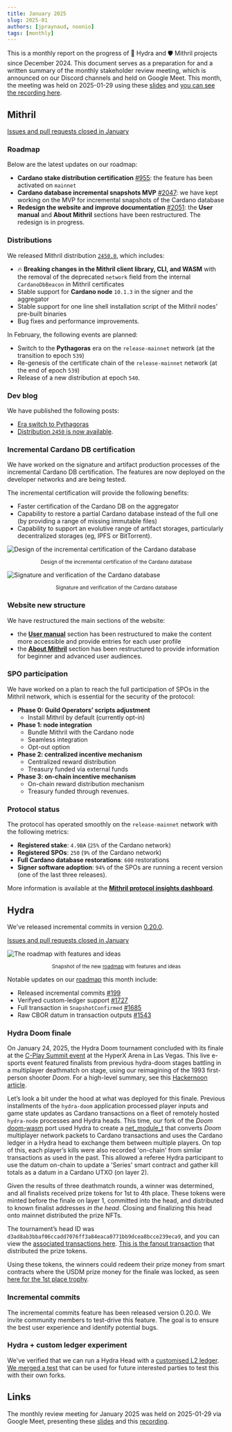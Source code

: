 ```yaml
---
title: January 2025
slug: 2025-01
authors: [jpraynaud, noonio]
tags: [monthly]
---
```


This is a monthly report on the progress of 🐲 Hydra and 🛡 Mithril projects since December 2024. This document serves as a preparation for and a written summary of the monthly stakeholder review meeting, which is announced on our Discord channels and held on Google Meet. This month, the meeting was held on 2025-01-29 using these [slides][slides] and [you can see the recording here][recording].

## Mithril

[Issues and pull requests closed in January](https://github.com/input-output-hk/mithril/issues?q=is%3Aclosed+sort%3Aupdated-desc+closed%3A2025-01-01..2025-01-31)

### Roadmap

Below are the latest updates on our roadmap:

- **Cardano stake distribution certification** [#955](https://github.com/input-output-hk/mithril/issues/955): the feature has been activated on `mainnet`
- **Cardano database incremental snapshots MVP** [#2047](https://github.com/input-output-hk/mithril/issues/2047): we have kept working on the MVP for incremental snapshots of the Cardano database
- **Redesign the website and improve documentation** [#2051](https://github.com/input-output-hk/mithril/issues/2051): the **User manual** and **About Mithril** sections have been restructured. The redesign is in progress.

### Distributions

We released Mithril distribution [`2450.0`](https://github.com/input-output-hk/mithril/releases/tag/2450.0), which includes:

- 🔥 **Breaking changes in the Mithril client library, CLI, and WASM** with the removal of the deprecated `network` field from the internal `CardanoDbBeacon` in Mithril certificates
- Stable support for **Cardano node** `10.1.3` in the signer and the aggregator
- Stable support for one line shell installation script of the Mithril nodes' pre-built binaries
- Bug fixes and performance improvements.

In February, the following events are planned:

- Switch to the **Pythagoras** era on the `release-mainnet` network (at the transition to epoch `539`)
- Re-genesis of the certificate chain of the `release-mainnet` network (at the end of epoch `539`)
- Release of a new distribution at epoch `540`.

### Dev blog

We have published the following posts:

- [Era switch to Pythagoras](https://mithril.network/doc/dev-blog/2024/12/17/era-switch-pythagoras)
- [Distribution `2450` is now available](https://mithril.network/doc/dev-blog/2024/12/17/distribution-2450).

### Incremental Cardano DB certification

We have worked on the signature and artifact production processes of the incremental Cardano DB certification. The features are now deployed on the developer networks and are being tested.

The incremental certification will provide the following benefits:

- Faster certification of the Cardano DB on the aggregator
- Capability to restore a partial Cardano database instead of the full one (by providing a range of missing immutable files)
- Capability to support an evolutive range of artifact storages, particularly decentralized storages (eg, IPFS or BitTorrent).

![Design of the incremental certification of the Cardano database](./img/2025-01-mithril-cardano-db-incremental-certification.jpg)
<small><center>Design of the incremental certification of the Cardano database</center></small>

![Signature and verification of the Cardano database](./img/2025-01-mithril-cardano-db-incremental-signature-verification.jpg)
<small><center>Signature and verification of the Cardano database</center></small>

### Website new structure

We have restructured the main sections of the website:

- the [**User manual**](https://mithril.network/doc/manual/welcome) section has been restructured to make the content more accessible and provide entries for each user profile
- the [**About Mithril**](https://mithril.network/doc/mithril/intro) section has been restructured to provide information for beginner and advanced user audiences.

### SPO participation

We have worked on a plan to reach the full participation of SPOs in the Mithril network, which is essential for the security of the protocol:

- **Phase 0: Guild Operators’ scripts adjustment**
  - Install Mithril by default (currently opt-in)
- **Phase 1: node integration**
  - Bundle Mithril with the Cardano node
  - Seamless integration
  - Opt-out option
- **Phase 2: centralized incentive mechanism**
  - Centralized reward distribution
  - Treasury funded via external funds
- **Phase 3: on-chain incentive mechanism**
  - On-chain reward distribution mechanism
  - Treasury funded through revenues.

### Protocol status

The protocol has operated smoothly on the `release-mainnet` network with the following metrics:

- **Registered stake**: `4.9B₳` (`25%` of the Cardano network)
- **Registered SPOs**: `250` (`9%` of the Cardano network)
- **Full Cardano database restorations**: `600` restorations
- **Signer software adoption**: `94%` of the SPOs are running a recent version (one of the last three releases).

More information is available at the [**Mithril protocol insights dashboard**](https://lookerstudio.google.com/s/mbL23-8gibI).

## Hydra

We've released incremental commits in version
[0.20.0](https://github.com/cardano-scaling/hydra/releases/tag/0.20.0).

[Issues and pull requests closed in January](https://github.com/cardano-scaling/hydra/issues?q=is%3Aclosed+sort%3Aupdated-desc+closed%3A2025-01-01..2025-01-31)

![The roadmap with features and ideas](./img/2025-01-hydra-roadmap.png)
<small><center>Snapshot of the new [roadmap](https://github.com/orgs/cardano-scaling/projects/7/views/1) with features and ideas</center></small>

Notable updates on our [roadmap](https://github.com/orgs/cardano-scaling/projects/7/views/1) this month include:

- Released incremental commits [#199](https://github.com/cardano-scaling/hydra/issues/199)
- Verifyed custom-ledger support [#1727](https://github.com/cardano-scaling/hydra/issues/1727)
- Full transaction in `SnapshotConfirmed` [#1685](https://github.com/cardano-scaling/hydra/pull/1685)
- Raw CBOR datum in transaction outputs [#1543](https://github.com/cardano-scaling/hydra/issues/1543)

### Hydra Doom finale

On January 24, 2025, the Hydra Doom tournament concluded with its finale at the [C-Play Summit event](https://lu.ma/cplay?tk=RqNYcG) at the HyperX Arena in Las Vegas. This live e-sports event featured finalists from previous hydra-doom stages battling in a multiplayer deathmatch on stage, using our reimagining of the 1993 first-person shooter _Doom_. For a high-level summary, see this [Hackernoon article](https://hackernoon.com/hydra-achieves-1-million-tps-validating-cardano-as-the-fastest-blockchain).

Let’s look a bit under the hood at what was deployed for this finale. Previous installments of the `hydra-doom` application processed player inputs and game state updates as Cardano transactions on a fleet of remotely hosted `hydra-node` processes and Hydra heads. This time, our fork of the _Doom_ [doom-wasm](https://github.com/cardano-scaling/doom-wasm) port used Hydra to create a [net_module_t](https://github.com/cardano-scaling/doom-wasm/blob/9375223120772539e21165907cff8a1a9cf19bc3/src/net_hydra.c#L193-L196) that converts _Doom_ multiplayer network packets to Cardano transactions and uses the Cardano ledger in a Hydra head to exchange them between multiple players. On top of this, each player’s kills were also recorded 'on-chain' from similar transactions as used in the past. This allowed a referee Hydra participant to use the datum on-chain to update a 'Series' smart contract and gather kill totals as a datum in a Cardano UTXO (on layer 2).

Given the results of three deathmatch rounds, a winner was determined, and all finalists received prize tokens for 1st to 4th place. These tokens were minted before the finale on layer 1, committed into the head, and distributed to known finalist addresses _in the head_. Closing and finalizing this head onto mainnet distributed the prize NFTs.

The tournament’s head ID was `d3ad8ab3bbaf06ccadd7076ff3a84eaca0771bb9dcea8bcce239eca9`, and you can view the [associated transactions here](https://cexplorer.io/policy/d3ad8ab3bbaf06ccadd7076ff3a84eaca0771bb9dcea8bcce239eca9/tx#data). [This is the fanout transaction](https://cexplorer.io/tx/09010ab28996c6e75fb3fcda998f7190d71357eec31a110906bfdb6127a23392) that distributed the prize tokens.

Using these tokens, the winners could redeem their prize money from smart contracts where the USDM prize money for the finale was locked, as seen [here for the 1st place trophy](https://cexplorer.io/tx/99864dd973d1fe45e69e8b94dbbca4a4533b60dbe34517d1c8d8928fbabd945b).

### Incremental commits

The incremental commits feature has been released version 0.20.0. We invite community members to test-drive this feature. The goal is to ensure the best user experience and identify potential bugs.

### Hydra + custom ledger experiment

We've verified that we can run a Hydra Head with a [customised L2
ledger](https://github.com/cardano-scaling/hydra/issues/1727). [We merged a
test](https://github.com/cardano-scaling/hydra/pull/1796) that can be used for
future interested parties to test this with their own forks.

## Links

The monthly review meeting for January 2025 was held on 2025-01-29 via Google Meet,
presenting these [slides][slides] and this [recording][recording].

[slides]: https://docs.google.com/presentation/d/1_-B2CF1YA-xwwfskmiqqBcctha3VyNEHAHN5C87tOh4
[recording]: https://drive.google.com/file/d/1Hq2rYVB6xR-RNP5U0P_n2s8pAUbS2A_G/view?usp=drive_link
